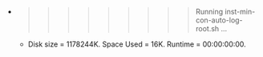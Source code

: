 * >>>>>>>>> Running inst-min-con-auto-log-root.sh ...
  * Disk size = 1178244K. Space Used = 16K. Runtime = 00:00:00:00.
